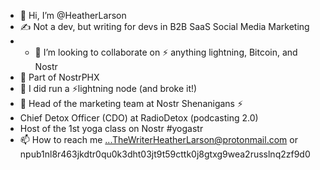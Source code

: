 - 👋 Hi, I’m @HeatherLarson
- ✍️ Not a dev, but writing for devs in B2B SaaS Social Media Marketing
- - 💞️ I’m looking to collaborate on ⚡️ anything lightning, Bitcoin, and Nostr
- 💜 Part of NostrPHX
- 👀 I did run a ⚡️lightning node (and broke it!) 
- 🌱 Head of the marketing team at Nostr Shenanigans ⚡️
- Chief Detox Officer (CDO) at RadioDetox (podcasting 2.0)
- Host of the 1st yoga class on Nostr #yogastr 
- 📫 How to reach me ...TheWriterHeatherLarson@protonmail.com or npub1nl8r463jkdtr0qu0k3dht03jt9t59cttk0j8gtxg9wea2russlnq2zf9d0

<!---
HeatherLarson/HeatherLarson is a ✨ special ✨ repository because its `README.md` (this file) appears on your GitHub profile.
You can click the Preview link to take a look at your changes.
--->
